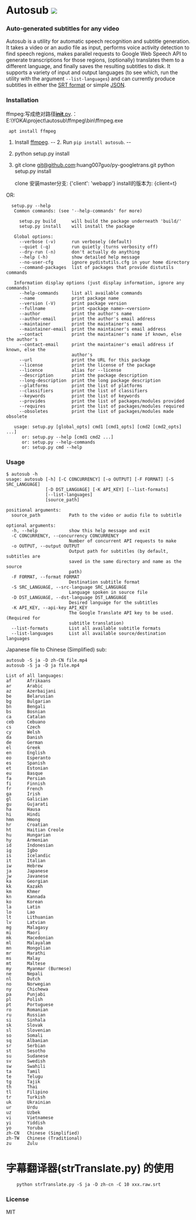 # Autosub <a href="https://pypi.python.org/pypi/autosub"><img src="https://img.shields.io/pypi/v/autosub.svg"></img></a>
  
### Auto-generated subtitles for any video

Autosub is a utility for automatic speech recognition and subtitle generation. It takes a video or an audio file as input, performs voice activity detection to find speech regions, makes parallel requests to Google Web Speech API to generate transcriptions for those regions, (optionally) translates them to a different language, and finally saves the resulting subtitles to disk. It supports a variety of input and output languages (to see which, run the utility with the argument `--list-languages`) and can currently produce subtitles in either the [SRT format](https://en.wikipedia.org/wiki/SubRip) or simple [JSON](https://en.wikipedia.org/wiki/JSON).

### Installation

ffmpeg:写成绝对路径[__init__.py](./autosub/__init__.py).：
    E:\\YOKA\\project\\autosub\\ffmpeg\\bin\\ffmpeg.exe

```
 apt install ffmpeg
```
1. Install [ffmpeg](https://www.ffmpeg.org/).
-- 2. Run `pip install autosub`. --

2. python setup.py install

3. git clone git@github.com:huang007guo/py-googletrans.git
    python setup.py install

    clone 安装master分支: {'client': 'webapp'} install的版本为: {client=t}

OR:
 ```
   setup.py --help
    Common commands: (see '--help-commands' for more)

      setup.py build      will build the package underneath 'build/'
      setup.py install    will install the package

    Global options:
      --verbose (-v)      run verbosely (default)
      --quiet (-q)        run quietly (turns verbosity off)
      --dry-run (-n)      don't actually do anything
      --help (-h)         show detailed help message
      --no-user-cfg       ignore pydistutils.cfg in your home directory
      --command-packages  list of packages that provide distutils commands

    Information display options (just display information, ignore any commands)
      --help-commands     list all available commands
      --name              print package name
      --version (-V)      print package version
      --fullname          print <package name>-<version>
      --author            print the author's name
      --author-email      print the author's email address
      --maintainer        print the maintainer's name
      --maintainer-email  print the maintainer's email address
      --contact           print the maintainer's name if known, else the author's
      --contact-email     print the maintainer's email address if known, else the
                          author's
      --url               print the URL for this package
      --license           print the license of the package
      --licence           alias for --license
      --description       print the package description
      --long-description  print the long package description
      --platforms         print the list of platforms
      --classifiers       print the list of classifiers
      --keywords          print the list of keywords
      --provides          print the list of packages/modules provided
      --requires          print the list of packages/modules required
      --obsoletes         print the list of packages/modules made obsolete

    usage: setup.py [global_opts] cmd1 [cmd1_opts] [cmd2 [cmd2_opts] ...]
       or: setup.py --help [cmd1 cmd2 ...]
       or: setup.py --help-commands
       or: setup.py cmd --help
```



### Usage

```
$ autosub -h
usage: autosub [-h] [-C CONCURRENCY] [-o OUTPUT] [-F FORMAT] [-S SRC_LANGUAGE]
               [-D DST_LANGUAGE] [-K API_KEY] [--list-formats]
               [--list-languages]
               [source_path]

positional arguments:
  source_path           Path to the video or audio file to subtitle

optional arguments:
  -h, --help            show this help message and exit
  -C CONCURRENCY, --concurrency CONCURRENCY
                        Number of concurrent API requests to make
  -o OUTPUT, --output OUTPUT
                        Output path for subtitles (by default, subtitles are
                        saved in the same directory and name as the source
                        path)
  -F FORMAT, --format FORMAT
                        Destination subtitle format
  -S SRC_LANGUAGE, --src-language SRC_LANGUAGE
                        Language spoken in source file
  -D DST_LANGUAGE, --dst-language DST_LANGUAGE
                        Desired language for the subtitles
  -K API_KEY, --api-key API_KEY
                        The Google Translate API key to be used. (Required for
                        subtitle translation)
  --list-formats        List all available subtitle formats
  --list-languages      List all available source/destination languages
```
Japanese file to Chinese (Simplified) sub:
```
autosub -S ja -D zh-CN file.mp4
autosub -S ja -D ja file.mp4
```

```
List of all languages:
af      Afrikaans
ar      Arabic
az      Azerbaijani
be      Belarusian
bg      Bulgarian
bn      Bengali
bs      Bosnian
ca      Catalan
ceb     Cebuano
cs      Czech
cy      Welsh
da      Danish
de      German
el      Greek
en      English
eo      Esperanto
es      Spanish
et      Estonian
eu      Basque
fa      Persian
fi      Finnish
fr      French
ga      Irish
gl      Galician
gu      Gujarati
ha      Hausa
hi      Hindi
hmn     Hmong
hr      Croatian
ht      Haitian Creole
hu      Hungarian
hy      Armenian
id      Indonesian
ig      Igbo
is      Icelandic
it      Italian
iw      Hebrew
ja      Japanese
jw      Javanese
ka      Georgian
kk      Kazakh
km      Khmer
kn      Kannada
ko      Korean
la      Latin
lo      Lao
lt      Lithuanian
lv      Latvian
mg      Malagasy
mi      Maori
mk      Macedonian
ml      Malayalam
mn      Mongolian
mr      Marathi
ms      Malay
mt      Maltese
my      Myanmar (Burmese)
ne      Nepali
nl      Dutch
no      Norwegian
ny      Chichewa
pa      Punjabi
pl      Polish
pt      Portuguese
ro      Romanian
ru      Russian
si      Sinhala
sk      Slovak
sl      Slovenian
so      Somali
sq      Albanian
sr      Serbian
st      Sesotho
su      Sudanese
sv      Swedish
sw      Swahili
ta      Tamil
te      Telugu
tg      Tajik
th      Thai
tl      Filipino
tr      Turkish
uk      Ukrainian
ur      Urdu
uz      Uzbek
vi      Vietnamese
yi      Yiddish
yo      Yoruba
zh-CN   Chinese (Simplified)
zh-TW   Chinese (Traditional)
zu      Zulu
```


# 字幕翻译器(strTranslate.py) 的使用

```
    python strTranslate.py -S ja -D zh-cn -C 10 xxx.raw.srt
```

### License

MIT

